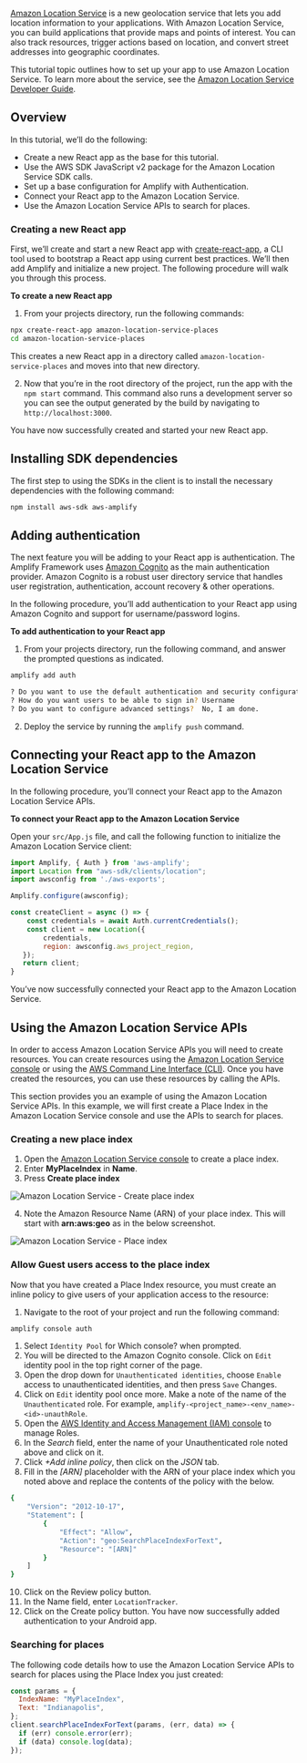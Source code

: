 [Amazon Location Service](https://aws.amazon.com/location/) is a new geolocation service that lets you add location information to your applications. With Amazon Location Service, you can build applications that provide maps and points of interest. You can also track resources, trigger actions based on location, and convert street addresses into geographic coordinates.  

This tutorial topic outlines how to set up your app to use Amazon Location Service. To learn more about the service, see the [Amazon Location Service Developer Guide](https://docs.aws.amazon.com/location/latest/developerguide/).

## Overview

In this tutorial, we’ll do the following:

* Create a new React app as the base for this tutorial.
* Use the AWS SDK JavaScript v2 package for the Amazon Location Service SDK calls.
* Set up a base configuration for Amplify with Authentication.
* Connect your React app to the Amazon Location Service.
* Use the Amazon Location Service APIs to search for places.

### Creating a new React app

First, we’ll create and start a new React app with [create-react-app](https://reactjs.org/docs/create-a-new-react-app.html), a CLI tool used to bootstrap a React app using current best practices. We’ll then add Amplify and initialize a new project. The following procedure will walk you through this process.

**To create a new React app**

1. From your projects directory, run the following commands:

```bash
npx create-react-app amazon-location-service-places
cd amazon-location-service-places
```

This creates a new React app in a directory called `amazon-location-service-places` and moves into that new directory.

2. Now that you’re in the root directory of the project, run the app with the `npm start` command. This command also runs a development server so you can see the output generated by the build by navigating to `http://localhost:3000`.

You have now successfully created and started your new React app.

## Installing SDK dependencies

The first step to using the SDKs in the client is to install the necessary dependencies with the following command:

```bash
npm install aws-sdk aws-amplify
```

## Adding authentication

The next feature you will be adding to your React app is authentication. The Amplify Framework uses [Amazon Cognito](https://aws.amazon.com/cognito/) as the main authentication provider. Amazon Cognito is a robust user directory service that handles user registration, authentication, account recovery & other operations. 

In the following procedure, you’ll add authentication to your React app using Amazon Cognito and support for username/password logins.

**To add authentication to your React app**

1. From your projects directory, run the following command, and answer the prompted questions as indicated.

```bash
amplify add auth

? Do you want to use the default authentication and security configuration? Default configuration
? How do you want users to be able to sign in? Username
? Do you want to configure advanced settings?  No, I am done.
```

2. Deploy the service by running the `amplify push` command.

## Connecting your React app to the Amazon Location Service

In the following procedure, you’ll connect your React app to the Amazon Location Service APIs.

**To connect your React app to the Amazon Location Service**

Open your `src/App.js` file, and call the following function to initialize the Amazon Location Service client:

```javascript
import Amplify, { Auth } from 'aws-amplify';
import Location from "aws-sdk/clients/location";
import awsconfig from './aws-exports';

Amplify.configure(awsconfig);

const createClient = async () => {
    const credentials = await Auth.currentCredentials();
    const client = new Location({
        credentials,
        region: awsconfig.aws_project_region,
   });
   return client;
}
```

You’ve now successfully connected your React app to the Amazon Location Service.

## Using the Amazon Location Service APIs

In order to access Amazon Location Service APIs you will need to create resources. You can create resources using the [Amazon Location Service console](http://console.aws.amazon.com/location/home) or using the [AWS Command Line Interface (CLI)](https://aws.amazon.com/cli/). Once you have created the resources, you can use these resources by calling the APIs.

This section provides you an example of using the Amazon Location Service APIs. In this example, we will first create a Place Index in the Amazon Location Service console and use the APIs to search for places.  

### Creating a new place index

1. Open the [Amazon Location Service console](https://console.aws.amazon.com/location/places/home#/create) to create a place index.
2. Enter **MyPlaceIndex** in **Name**.
3. Press **Create place index**

![Amazon Location Service - Create place index](~/images/als/create-place-index.png)

4. Note the Amazon Resource Name (ARN) of your place index. This will start with **arn:aws:geo** as in the below screenshot.

![Amazon Location Service - Place index](~/images/als/my-place-index.png)

### Allow Guest users access to the place index

Now that you have created a Place Index resource, you must create an inline policy to give users of your application access to the resource:

1. Navigate to the root of your project and run the following command:
```bash
amplify console auth
```

1. Select `Identity Pool` for Which console? when prompted.
2. You will be directed to the Amazon Cognito console. Click on `Edit` identity pool in the top right corner of the page.
3. Open the drop down for `Unauthenticated identities`,  choose `Enable` access to unauthenticated identities, and then press `Save` Changes.
4. Click on `Edit` identity pool once more. Make a note of the name of the `Unauthenticated` role. For example, `amplify-<project_name>-<env_name>-<id>-unauthRole`.
5. Open the [AWS Identity and Access Management (IAM) console](https://console.aws.amazon.com/iam/home#/roles) to manage Roles.
6. In the *Search* field, enter the name of your Unauthenticated role noted above and click on it.
7. Click *+Add inline policy*, then click on the *JSON* tab.
8. Fill in the *[ARN]* placeholder with the ARN of your place index which you noted above and replace the contents of the policy with the below.

```bash
{
    "Version": "2012-10-17",
    "Statement": [
        {
            "Effect": "Allow",
            "Action": "geo:SearchPlaceIndexForText",
            "Resource": "[ARN]"
        }
    ]
}
```

10. Click on the Review policy button.
11. In the Name field, enter `LocationTracker`.
12. Click on the Create policy button. You have now successfully added authentication to your Android app.

### Searching for places

The following code details how to use the Amazon Location Service APIs to search for places using the Place Index you just created: 

```javascript
const params = {
  IndexName: "MyPlaceIndex",
  Text: "Indianapolis",
};
client.searchPlaceIndexForText(params, (err, data) => {
  if (err) console.error(err);
  if (data) console.log(data);
});
```

